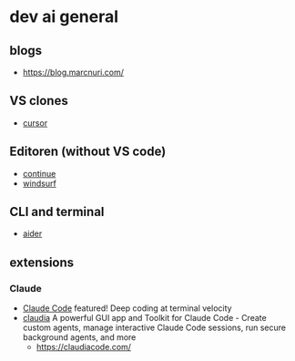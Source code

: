 # dev ai general

## blogs

* https://blog.marcnuri.com/

## VS clones

* [cursor](https://cursor.com/)

## Editoren (without VS code)

* [continue](https://www.continue.dev/)
* [windsurf](https://windsurf.com/)

## CLI and terminal

* [aider](https://aider.chat/)

## extensions

### Claude

* [Claude Code](https://www.anthropic.com/claude-code) featured!
  Deep coding at terminal velocity
* [claudia](https://github.com/getAsterisk/claudia)
  A powerful GUI app and Toolkit for Claude Code - Create custom agents, manage interactive Claude Code sessions, run secure background agents, and more
  + https://claudiacode.com/
